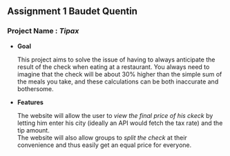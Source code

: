 ## Assignment 1 Baudet Quentin

### Project Name : _Tipax_

* **Goal**

  This project aims to solve the issue of having to always anticipate the result of the check when eating at a restaurant. You always need to imagine that the check will be about 30% higher than the simple sum of the meals you take, and these calculations can be both inaccurate and bothersome.

* **Features**

  The website will allow the user to _view the final price of his ckeck_ by letting him enter his city (ideally an API would fetch the tax rate) and the tip amount.  
  The website will also allow groups to _split the check_ at their convenience and thus easily get an equal price for everyone.
